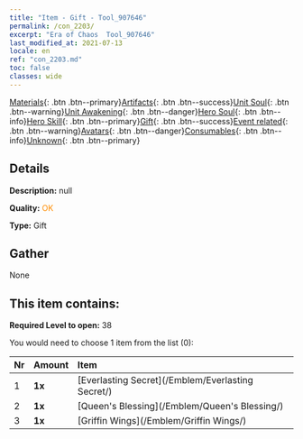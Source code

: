 ```yaml
---
title: "Item - Gift - Tool_907646"
permalink: /con_2203/
excerpt: "Era of Chaos  Tool_907646"
last_modified_at: 2021-07-13
locale: en
ref: "con_2203.md"
toc: false
classes: wide
---
```

 [Materials](/Items/){: .btn .btn--primary}[Artifacts](/Items/Artifacts/){: .btn .btn--success}[Unit Soul](/Items/UnitSoul/){: .btn .btn--warning}[Unit Awakening](/Items/UnitAwakening/){: .btn .btn--danger}[Hero Soul](/Items/HeroSoul/){: .btn .btn--info}[Hero Skill](/Items/HeroSkill/){: .btn .btn--primary}[Gift](/Items/Gift/){: .btn .btn--success}[Event related](/Items/Events/){: .btn .btn--warning}[Avatars](/Items/Avatars/){: .btn .btn--danger}[Consumables](/Items/Consumables/){: .btn .btn--info}[Unknown](/Items/Unknown/){: .btn .btn--primary}

## Details
 **Description:** null

 **Quality:** <span style="color: #FF8C00">OK</span>

 **Type:** Gift

## Gather

  None

## This item contains:

 **Required Level to open:** 38

 You would need to choose 1 item from the list (0):

  | Nr | Amount |     Item    |
  |:---|:-------|:------------|
  | 1 |  **1x** | [Everlasting Secret](/Emblem/Everlasting Secret/) |  | 
  | 2 |  **1x** | [Queen's Blessing](/Emblem/Queen's Blessing/) |  | 
  | 3 |  **1x** | [Griffin Wings](/Emblem/Griffin Wings/) |  | 
